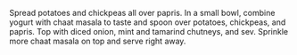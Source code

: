 Spread potatoes and chickpeas all over papris. 
In a small bowl, combine yogurt with chaat masala to taste and spoon over potatoes, chickpeas, and papris. 
Top with diced onion, mint and tamarind chutneys, and sev. 
Sprinkle more chaat masala on top and serve right away.